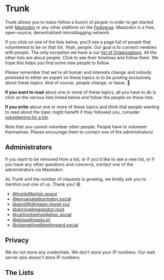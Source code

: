 # Trunk

Trunk allows you to mass-follow a bunch of *people* in order to get
started with [Mastodon](https://joinmastodon.org/) or any other
platform on the [Fediverse](https://en.wikipedia.org/wiki/Fediverse).
Mastodon is a free, open-source, decentralized microblogging network.

If you click on one of the lists below, you'll see a page full of
*people* that volunteered to be on that list. Yeah, *people*. Our
goal is to connect newbies with *people*. The only exception we have
is our [list of Organizations](https://communitywiki.org/trunk/grab/Organisations).
All the other lists are about
*people*. Click to see their timelines and follow them. We hope this
helps you find some new people to follow.

Please remember that we're all
human and interests change and nobody promised to either an expert on
these topics or to be posting exclusively about these topics. And of
course, people change, or leave. 🙂

**If you want to read** about one or more of these topics, all you
have to do is click on the various lists linked below and follow the
people on these lists.

**If you write** about one or more of these topics and think that
people wanting to read about the topic might benefit if they followed
you, consider [volunteering for a list](/trunk/request).

Note that you cannot volunteer other people. People have to volunteer
themselves. Please encourage them to contact one of the
administrators!

## Administrators

If you want to be removed from a list, or if you'd like to see a new
list, or if you have any other questions and concerns, contact one of
the administrators via Mastodon.

As *Trunk* and the number of requests is growing, we kindly
ask you to mention just *one* of us. Thank you! 😅

- [@trunk@botsin.space](https://botsin.space/@trunk)
- [@kensanata@octodon.social](https://octodon.social/@kensanata)
- [@amolith@masto.nixnet.xyz](https://masto.nixnet.xyz/@amolith)
- [@skiring@mastodon.host](https://mastodon.host/@skiring)
- [@carbontwelve@phpc.social](https://phpc.social/@carbontwelve)
- [@eloisa@masto.pt](https://masto.pt/@eloisa)
- [@changeling@tenforward.social](https://tenforward.social/@changeling) 

## Privacy

We do not store any credentials. We don't store your IP numbers.
Our web server also doesn't store IP numbers.

## The Lists
